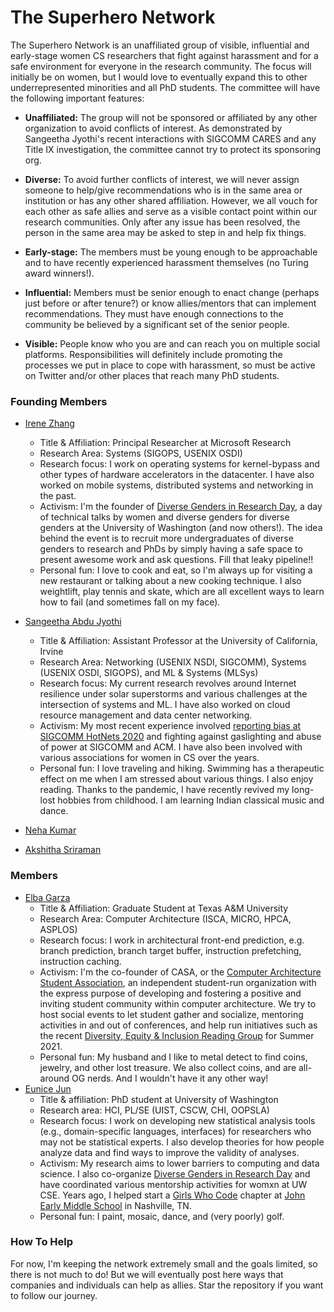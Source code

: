 # The Superhero Network

The Superhero Network is an unaffiliated group of visible, influential and early-stage women CS
researchers that fight against harassment and for a safe environment for everyone in the research community.  The focus will initially be on women, but I would love to eventually expand this to other underrepresented minorities and all PhD students.  The committee will have the following important features:

* **Unaffiliated:** The group will not be sponsored or affiliated by any
  other organization to avoid conflicts of interest.  As demonstrated
  by Sangeetha Jyothi's recent interactions with SIGCOMM CARES and any
  Title IX investigation, the committee cannot try to protect its
  sponsoring org.

* **Diverse:** To avoid further conflicts of interest, we will never
  assign someone to help/give recommendations who is in the same area
  or institution or has any other shared affiliation.  However, we all
  vouch for each other as safe allies and serve as a visible contact
  point within our research communities.  Only after any issue has
  been resolved, the person in the same area may be asked to step in
  and help fix things.

* **Early-stage:** The members must be young enough to be approachable and to have recently
  experienced harassment themselves (no Turing award winners!).
  
* **Influential:** Members must be senior enough to enact change (perhaps
  just before or after tenure?) or know allies/mentors that can implement recommendations.  They must have enough connections to the community be believed by a
  significant set of the senior people.

* **Visible:** People know who you are and can reach you on multiple
  social platforms.  Responsibilities will definitely include
  promoting the processes we put in place to cope with harassment, so
  must be active on Twitter and/or other places that reach many PhD
  students.
  
### Founding Members

* [Irene Zhang](https://irenezhang.net)
  * Title & Affiliation: Principal Researcher at Microsoft Research  
  * Research Area: Systems (SIGOPS, USENIX OSDI)
  * Research focus: I work on operating systems for kernel-bypass and other types of hardware accelerators in the datacenter. I have also worked on mobile systems, distributed systems and networking in the past.
  * Activism: I'm the founder of [Diverse Genders in Research Day](http://wrd.cs.washington.edu/), a day of technical talks by women and diverse genders for diverse genders at the University of Washington (and now others!). The idea behind the event is to recruit more undergraduates of diverse genders to research and PhDs by simply having a safe space to present awesome work and ask questions. Fill that leaky pipeline!!
  * Personal fun: I love to cook and eat, so I'm always up for visiting a new restaurant or talking about a new cooking technique. I also weightlift, play tennis and skate, which are all excellent ways to learn how to fail (and sometimes fall on my face). 
 
* [Sangeetha Abdu Jyothi](https://www.ics.uci.edu/~sabdujyo/)
  * Title & Affiliation: Assistant Professor at the University of California, Irvine  
  * Research Area: Networking (USENIX NSDI, SIGCOMM), Systems (USENIX OSDI, SIGOPS), and ML & Systems (MLSys)
  * Research focus: My current research revolves around Internet resilience under solar superstorms and various challenges at the intersection of systems and ML. I have also worked on cloud resource management and data center networking. 
  * Activism: My most recent experience involved [reporting bias at SIGCOMM HotNets 2020](https://ajsangeetha.wordpress.com/2021/02/18/the-journey-of-a-complaint-at-sigcomm-hotnets-2020/) and fighting against gaslighting and abuse of power at SIGCOMM and ACM. I have also been involved with various associations for women in CS over the years. 
  * Personal fun: I love traveling and hiking. Swimming has a therapeutic effect on me when I am stressed about various things. I also enjoy reading. Thanks to the pandemic, I have recently revived my long-lost hobbies from childhood. I am learning Indian classical music and dance.   

* [Neha Kumar](https://www.nehakumar.org/)
* [Akshitha Sriraman](https://akshithasriraman.eecs.umich.edu/)

### Members

* [Elba Garza](http://www.elbagarza.com) 
  * Title & Affiliation: Graduate Student at Texas A&M University  
  * Research Area: Computer Architecture (ISCA, MICRO, HPCA, ASPLOS)
  * Research focus: I work in architectural front-end prediction, e.g. branch prediction, branch target buffer, instruction prefetching, instruction caching.
  * Activism: I'm the co-founder of CASA, or the [Computer Architecture Student Association](http://www.comparchsa.org), an independent student-run organization with the express purpose of developing and fostering a positive and inviting student community within computer architecture. We try to host social events to let student gather and socialize, mentoring activities in and out of conferences, and help run initiatives such as the recent [Diversity, Equity & Inclusion Reading Group](https://www.sigarch.org/advancing-and-promoting-dei-in-computer-architecture-summer-2021-reading-group/) for Summer 2021. 
  * Personal fun: My husband and I like to metal detect to find coins, jewelry, and other lost treasure. We also collect coins, and are all-around OG nerds. And I wouldn't have it any other way!    
* [Eunice Jun](https://homes.cs.washington.edu/~emjun/)
  * Title & affiliation: PhD student at University of Washington
  * Research area: HCI, PL/SE (UIST, CSCW, CHI, OOPSLA)
  * Research focus: I work on developing new statistical analysis tools (e.g., domain-specific languages, interfaces) for researchers who may not be statistical experts. I also develop theories for how people analyze data and find ways to improve the validity of analyses. 
  * Activism: My research aims to lower barriers to computing and data science. I also co-organize [Diverse Genders in Research Day](http://wrd.cs.washington.edu/) and have coordinated various mentorship activities for womxn at UW CSE. Years ago, I helped start a [Girls Who Code](https://girlswhocode.com/) chapter at [John Early Middle School](https://johnearly.mnps.org/our_school/school_overview) in Nashville, TN. 
  * Personal fun: I paint, mosaic, dance, and (very poorly) golf. 
  
### How To Help
For now, I'm keeping the network extremely small and the goals limited, so there is not much to do! But we will eventually post here ways that companies and individuals can help as allies. Star the repository if you want to follow our journey.
